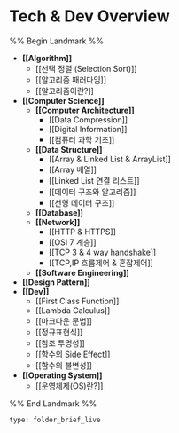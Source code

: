 # Tech & Dev Overview

%% Begin Landmark %%
- **[[Algorithm]]**
	- [[선택 정렬 (Selection Sort)]]
	- [[알고리즘 패러다임]]
	- [[알고리즘이란?]]
- **[[Computer Science]]**
	- **[[Computer Architecture]]**
		- [[Data Compression]]
		- [[Digital Information]]
		- [[컴퓨터 과학 기초]]
	- **[[Data Structure]]**
		- [[Array & Linked List & ArrayList]]
		- [[Array 배열]]
		- [[Linked List 연결 리스트]]
		- [[데이터 구조와 알고리즘]]
		- [[선형 데이터 구조]]
	- **[[Database]]**
	- **[[Network]]**
		- [[HTTP & HTTPS]]
		- [[OSI 7 계층]]
		- [[TCP 3 & 4 way handshake]]
		- [[TCP,IP 흐름제어 & 혼잡제어]]
	- **[[Software Engineering]]**
- **[[Design Pattern]]**
- **[[Dev]]**
	- [[First Class Function]]
	- [[Lambda Calculus]]
	- [[마크다운 문법]]
	- [[정규표현식]]
	- [[참조 투명성]]
	- [[함수의 Side Effect]]
	- [[함수의 불변성]]
- **[[Operating System]]**
	- [[운영체제(OS)란?]]

%% End Landmark %%


```ccard
type: folder_brief_live
```

